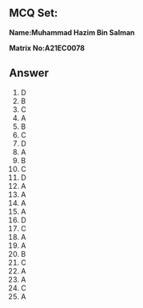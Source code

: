 ## MCQ Set:

**Name:Muhammad Hazim Bin Salman**

**Matrix No:A21EC0078**

## Answer
1. D
2. B
3. C
4. A
5. B
6. C
7. D
8. A
9. B
10. C
11. D
12. A
13. A
14. A
15. A
16. D
17. C
18. A
19. A
20. B
21. C
22. A
23. A
24. C
25. A
